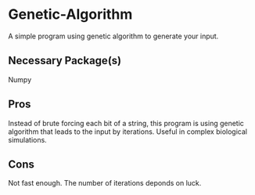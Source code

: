 # Genetic-Algorithm
A simple program using genetic algorithm to generate your input.

## Necessary Package(s)
Numpy

## Pros
Instead of brute forcing each bit of a string, this program is using genetic algorithm that leads to the input by iterations.
Useful in complex biological simulations.

## Cons
Not fast enough.
The number of iterations deponds on luck.
